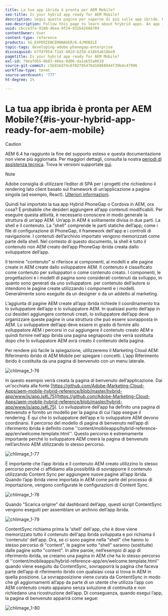 ```yaml
---
title: La tua app ibrida è pronta per AEM Mobile?
seo-title: Is your hybrid app ready for AEM Mobile?
description: Segui questa pagina per saperne di più sulle app ibride. Un’app in AEM è solitamente divisa in due parti. La shell e il contenuto e questa pagina forniscono ulteriori informazioni su questi argomenti.
seo-description: Follow this page to learn about hrybrid apps. An app in AEM is commonly divided into two parts. The 'shell' and 'content' and this page provides more insight on these topics.
uuid: cbcce3fa-9100-46ea-9f24-931b42666709
contentOwner: User
content-type: reference
products: SG_EXPERIENCEMANAGER/6.4/MOBILE
topic-tags: developing-adobe-phonegap-enterprise
discoiquuid: b7fd7954-f2a5-402d-b259-e18b5a618be9
pagetitle: Is your hybrid app ready for AEM Mobile?
exl-id: 79eafdb5-8b83-466a-8d06-da1a655a0619
source-git-commit: c5b816d74c6f02f85476d16868844f39b4c47996
workflow-type: tm+mt
source-wordcount: '777'
ht-degree: 1%

---
```


# La tua app ibrida è pronta per AEM Mobile?{#is-your-hybrid-app-ready-for-aem-mobile}

>[!CAUTION]
>
>AEM 6.4 ha raggiunto la fine del supporto esteso e questa documentazione non viene più aggiornata. Per maggiori dettagli, consulta la nostra [periodi di assistenza tecnica](https://helpx.adobe.com/it/support/programs/eol-matrix.html). Trova le versioni supportate [qui](https://experienceleague.adobe.com/docs/).

>[!NOTE]
>
>Adobe consiglia di utilizzare l’editor di SPA per i progetti che richiedono il rendering lato client basato sul framework di un’applicazione a pagina singola (ad esempio, React). [Ulteriori informazioni](/help/sites-developing/spa-overview.md).

Quindi hai importato la tua app Hybrid PhoneGap o Cordova in AEM, ora cosa? È probabile che desideri aggiungere all’app contenuti modificabili. Per eseguire questa attività, è necessario conoscere in modo generale la struttura di un’app AEM. Un’app in AEM è solitamente divisa in due parti. La shell e il contenuto. La &quot;shell&quot; comprende le parti statiche dell’app; come i file di configurazione di PhoneGap, il framework dell&#39;app e i controlli di navigazione. I contenuti dell’archivio importato vengono memorizzati come parte della shell. Nel contesto di questo documento, la shell è tutto il contenuto non AEM creato dell’app PhoneGap ibrida creata dallo sviluppatore dell’app.

Il termine &quot;contenuto&quot; si riferisce ai componenti, ai modelli e alle pagine create in AEM create dallo sviluppatore AEM. Il contenuto è classificato come contenuto per sviluppatori o come contenuto creato. I componenti, le progettazioni e i modelli di pagina sono considerati contenuti da sviluppo, in quanto sono generati da uno sviluppatore. per contenuto dell’autore si intendono le pagine create utilizzando i componenti e i modelli. Generalmente sono eseguite da un designer o da un addetto al marketing.

L’aggiunta di pagine AEM create all’app ibrida richiede il coordinamento tra lo sviluppatore dell’app e lo sviluppatore AEM. In qualsiasi punto dell’app in cui desideri aggiungere contenuti creati, lo sviluppatore dell’app deve organizzare queste pagine in una struttura che può essere sovrapposta in AEM. Lo sviluppatore dell’app deve essere in grado di fornire allo sviluppatore AEM i percorsi in cui aggiungere il contenuto creato AEM e quindi fornire nell’app ibrida una pagina segnaposto che verrà sostituita dopo che lo sviluppatore AEM avrà creato il contenuto della pagina.

Per rendere più facile la spiegazione, utilizzeremo il Marketing Cloud AEM: Riferimento ibrido di AEM Mobile per spiegare i concetti. L’app Riferimento ibrido è costituita da una pagina di benvenuto con un menu laterale.

![chlimage_1-76](assets/chlimage_1-76.png)

In questo esempio verrà creata la pagina di benvenuto dell’applicazione. Dai un&#39;occhiata alla fonte [https://github.com/Adobe-Marketing-Cloud-Apps/aem-mobile-hybrid-reference/blob/master/hybrid-app/www/js/app.js#L75](https://github.com/Adobe-Marketing-Cloud-Apps/aem-mobile-hybrid-reference/blob/master/hybrid-app/www/js/app.js#L75). Lo sviluppatore dell’app ha definito una pagina di benvenuto e fornito un modello per la pagina di cui l’app esegue il rendering. È qui che lo sviluppatore dell’app e lo sviluppatore AEM devono coordinarsi. Il percorso del modello di pagina di benvenuto nell’app di riferimento ibrida è definito come &#39;&#39;content/mobileapps/hybrid-reference-app/en/welcome.template.html&#39;&#39;. Questo percorso è estremamente importante perché lo sviluppatore AEM creerà la pagina di benvenuto nell’archivio AEM utilizzando lo stesso percorso.

![chlimage_1-77](assets/chlimage_1-77.png)

È importante che l’app ibrida e il contenuto AEM creato utilizzino lo stesso percorso perché ci affidiamo alla possibilità di sovrapporre il contenuto utilizzando Content Sync per aggiungere nuove pagine all’app ibrida. Quando l’app ibrida viene importata in AEM come parte del processo di importazione, vengono configurate le configurazioni di Content Sync.

![chlimage_1-78](assets/chlimage_1-78.png)

Quando &quot;Scarica origine&quot; dal dashboard dell’app, questi script ContentSync vengono eseguiti per assemblare un archivio dell’app ibrida.

![chlimage_1-79](assets/chlimage_1-79.png)

ContentSync richiama prima la &#39;shell&#39; dell&#39;app, che è dove viene memorizzato tutto il contenuto dell&#39;app ibrida sviluppata e poi richiama il &#39;contenuto&#39; dell&#39;app. Ora, se ci sono pagine nella &quot;shell&quot; che hanno lo stesso percorso di &quot;content&quot;, le pagine sotto &quot;shell&quot; saranno (sostituite) dalle pagine sotto &quot;content&quot;. In altre parole, nell’esempio di app di riferimento ibrida, se creiamo una pagina in AEM che ha lo stesso percorso di &#39;&#39;content/mobileapps/hybrid-reference-app/en/welcome.template.html&#39;&#39; quando viene eseguito da ContentSync, sovrapporrà la pagina che faceva parte dell’app di riferimento ibrido con qualsiasi cosa si trova in AEM in quella posizione. La sovrapposizione viene curata da ContentSync in modo che gli aggiornamenti all’app da parte di un utente che utilizza l’app con AEM contenuto creato appaiano senza soluzione di continuità e non richiedano una ricostruzione dell’app. Di conseguenza, quando esegui l’app, la pagina di benvenuto apparirà come segue:

![chlimage_1-80](assets/chlimage_1-80.png)
